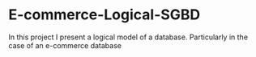 # E-commerce-Logical-SGBD
In this project I present a logical model of a database. Particularly in the case of an e-commerce database
